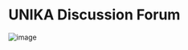 # UNIKA Discussion Forum
![image](https://user-images.githubusercontent.com/84588706/163674217-229a58ae-e3bc-4089-a6a6-94b8eb20439a.png)
